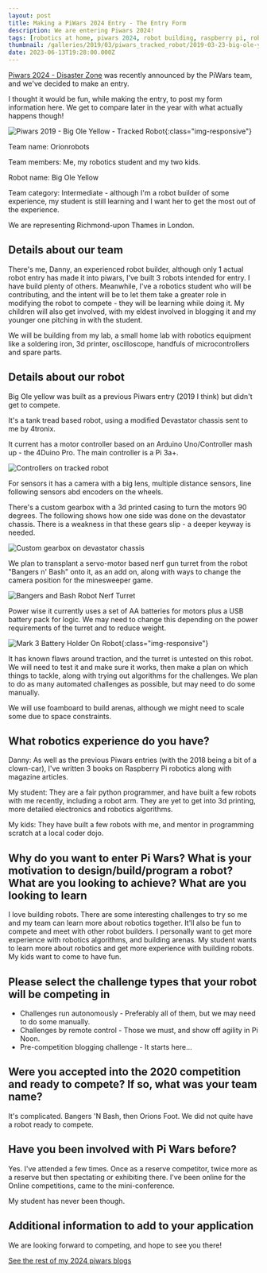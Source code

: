 ```yaml
---
layout: post
title: Making a PiWars 2024 Entry - The Entry Form
description: We are entering Piwars 2024!
tags: [robotics at home, piwars 2024, robot building, raspberry pi, robotics competitions, rover]
thumbnail: /galleries/2019/03/piwars_tracked_robot/2019-03-23-big-ole-yellow-sensors-on-face.jpg
date: 2023-06-13T19:28:00.000Z
---
```

[Piwars 2024 - Disaster Zone](https://piwars.org/2024-disaster-zone) was recently announced by the PiWars team, and we've decided to make an entry.

I thought it would be fun, while making the entry, to post my form information here. We get to compare later in the year with what actually happens though!

![Piwars 2019 - Big Ole Yellow - Tracked Robot](/galleries/2019/03/piwars_tracked_robot/2019-03-23-big-ole-yellow-sensors-on-face.jpg){:class="img-responsive"}

Team name: Orionrobots

Team members: Me, my robotics student and my two kids.

Robot name: Big Ole Yellow

Team category: Intermediate - although I'm a robot builder of some experience, my student is still learning and I want her to get the most out of the experience.

We are representing Richmond-upon Thames in London.

## Details about our team

There's me, Danny, an experienced robot builder, although only 1 actual robot entry has made it into piwars, I've built 3 robots intended for entry. I have build plenty of others.
Meanwhile, I've a robotics student who will be contributing, and the intent will be to let them take a greater role in modifying the robot to compete - they will be learning while doing it. My children will also get involved, with my eldest involved in blogging it and my younger one pitching in with the student.

We will be building from my lab, a small home lab with robotics equipment like a soldering iron, 3d printer, oscilloscope, handfuls of microcontrollers and spare parts.

## Details about our robot

Big Ole yellow was built as a previous Piwars entry (2019 I think) but didn't get to compete.

It's a tank tread based robot, using a modified Devastator chassis sent to me by 4tronix.

It current has a motor controller based on an Arduino Uno/Controller mash up - the 4Duino Pro. The main controller is a Pi 3a+.

![Controllers on tracked robot](/galleries/2019/03/piwars_tracked_robot/2019-01-24-chassis-with-controllers-showing.jpg)

For sensors it has a camera with a big lens, multiple distance sensors, line following sensors abd encoders on the wheels.

There's a custom gearbox with a 3d printed casing to turn the motors 90 degrees. The following shows how one side was done on the devastator chassis. There is a weakness in that these gears slip - a deeper keyway is needed.

![Custom gearbox on devastator chassis](/galleries/2019/03/piwars_tracked_robot/2019-01-01-devastator-chassis-made-thinner.jpg)

We plan to transplant a servo-motor based nerf gun turret from the robot "Bangers n' Bash" onto it, as an add on, along with ways to change the camera position for the minesweeper game.

![Bangers and Bash Robot Nerf Turret](/galleries/2021/03-bangers-and-bash/2021-03-21-nerf-turret.png)

Power wise it currently uses a set of AA batteries for motors plus a USB battery pack for logic. We may need to change this depending on the power requirements of the turret and to reduce weight.

![Mark 3 Battery Holder On Robot](/galleries/2019/02/14-printable-usb-battery-holder/mark3_battery_holder_on_robot.jpg){:class="img-responsive"}

It has known flaws around traction, and the turret is untested on this robot. We will need to test it and make sure it works, then make a plan on which things to tackle, along with trying out algorithms for the challenges. We plan to do as many automated challenges as possible, but may need to do some manually.

We will use foamboard to build arenas, although we might need to scale some due to space constraints.

## What robotics experience do you have?

Danny: As well as the previous Piwars entries (with the 2018 being a bit of a clown-car), I've written 3 books on Raspberry Pi robotics along with magazine articles.

My student: They are a fair python programmer, and have built a few robots with me recently, including a robot arm. They are yet to get into 3d printing, more detailed electronics and robotics algorithms.

My kids: They have built a few robots with me, and mentor in programming scratch at a local coder dojo.

## Why do you want to enter Pi Wars? What is your motivation to design/build/program a robot? What are you looking to achieve? What are you looking to learn

I love building robots. There are some interesting challenges to try so me and my team can learn more about robotics together. It'll also be fun to compete and meet with other robot builders.
I personally want to get more experience with robotics algorithms, and building arenas. My student wants to learn more about robotics and get more experience with building robots. My kids want to come to have fun.

## Please select the challenge types that your robot will be competing in

- Challenges run autonomously - Preferably all of them, but we may need to do some manually.
- Challenges by remote control - Those we must, and show off agility in Pi Noon.
- Pre-competition blogging challenge - It starts here...

## Were you accepted into the 2020 competition and ready to compete? If so, what was your team name?

It's complicated. Bangers 'N Bash, then Orions Foot. We did not quite have a robot ready to compete.

## Have you been involved with Pi Wars before?

Yes. I've attended a few times. Once as a reserve competitor, twice more as a reserve but then spectating or exhibiting there. I've been online for the Online competitions, came to the mini-conference.

My student has never been though.

## Additional information to add to your application

We are looking forward to competing, and hope to see you there!

[See the rest of my 2024 piwars blogs](/tags/piwars-2024/)
